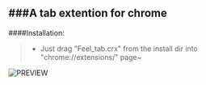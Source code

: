 ###A tab extention for chrome
------
####Installation:
> * Just drag "Feel_tab.crx" from the install dir into "chrome://extensions/" page~

![PREVIEW](http://7xof48.com1.z0.glb.clouddn.com/preview.png)

